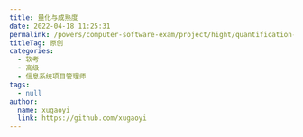 ```yaml
---
title: 量化与成熟度
date: 2022-04-18 11:25:31
permalink: /powers/computer-software-exam/project/hight/quantification-mature/
titleTag: 原创
categories: 
  - 软考
  - 高级
  - 信息系统项目管理师
tags: 
  - null
author: 
  name: xugaoyi
  link: https://github.com/xugaoyi
---
```

